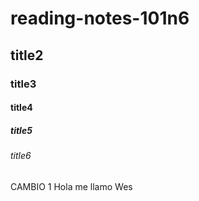 # reading-notes-101n6

## title2
### title3
#### title4
##### title5
###### title6

CAMBIO 1
Hola me llamo Wes
